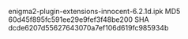enigma2-plugin-extensions-innocent-6.2.1d.ipk
MD5 60d45f895fc591ee29e9fef3f48be200
SHA dcde6207d55627643070a7ef106d619fc985934b

